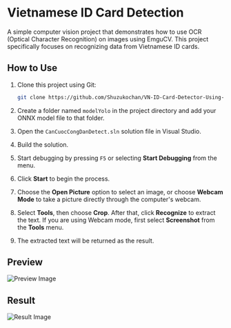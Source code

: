 # Vietnamese ID Card Detection

A simple computer vision project that demonstrates how to use OCR (Optical Character Recognition) on images using EmguCV. This project specifically focuses on recognizing data from Vietnamese ID cards.

## How to Use

1. Clone this project using Git:
    ```bash
    git clone https://github.com/Shuzukochan/VN-ID-Card-Detector-Using-EmguCV-and-YoloV8.git
    ```

2. Create a folder named `modelYolo` in the project directory and add your ONNX model file to that folder.

3. Open the `CanCuocCongDanDetect.sln` solution file in Visual Studio.

4. Build the solution.

5. Start debugging by pressing `F5` or selecting **Start Debugging** from the menu.

6. Click **Start** to begin the process.

7. Choose the **Open Picture** option to select an image, or choose **Webcam Mode** to take a picture directly through the computer's webcam.

8. Select **Tools**, then choose **Crop**. After that, click **Recognize** to extract the text. If you are using Webcam mode, first select **Screenshot** from the **Tools** menu.

9. The extracted text will be returned as the result.

## Preview

![Preview Image](https://github.com/user-attachments/assets/41798595-0502-4952-ae60-0e54bc6612b1)

## Result

![Result Image](https://github.com/user-attachments/assets/f2385570-4c51-465e-b8b1-42ace07ad295)
